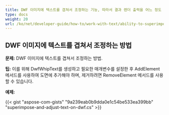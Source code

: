 ```yaml
---
title: DWF 이미지에 텍스트를 겹쳐서 조정하는 기능, 따라서 결과 렌더 출력을 어느 정도 편집 가능
type: docs
weight: 20
url: /ko/net/developer-guide/how-to/work-with-text/ability-to-superimpose-and-adjust-text-on-dwf-images/
---
```


## **DWF 이미지에 텍스트를 겹쳐서 조정하는 방법**

**문제:** DWF 이미지에 텍스트를 겹쳐서 조정하는 방법.

**팁:** 이를 위해 DwfWhipText를 생성하고 필요한 매개변수를 설정한 후 AddElement 메서드를 사용하여 도면에 추가해야 하며, 제거하려면 RemoveElement 메서드를 사용할 수 있습니다.

**예제:**

{{< gist "aspose-com-gists" "9a239eab0b9dda0e1c54be533ea399bb" "superimpose-and-adjust-text-on-dwf.cs" >}}
